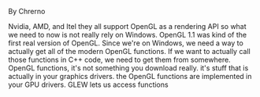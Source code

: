 By Chrerno

Nvidia, AMD, and Itel they all support OpenGL as a rendering API so what we need to now is not really rely on Windows.
OpenGL 1.1 was kind of the first real version of OpenGL.
Since we're on Windows, we need a way to actually get all of the modern OpenGL functions.
If we want to actually call those functions in C++ code, we need to get them from somewhere.
OpenGL functions, it's not something you download really. it's stuff that is actually in your graphics drivers.
the OpenGL functions are implemented in your GPU drivers.
GLEW lets us access functions